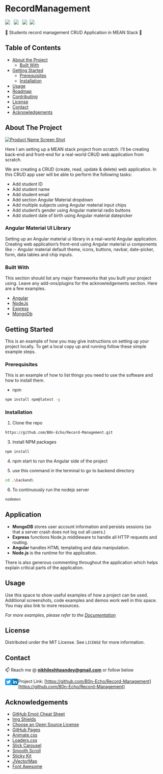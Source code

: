 # RecordManagement

<img src="https://img.shields.io/badge/angular%20-%23e34f26.svg?&style=for-the-badge&logo=angular&logoColor=white" />&nbsp;&nbsp;&nbsp;<img src="https://img.shields.io/badge/expressjs%20-%23339933.svg?&style=for-the-badge&logo=expressjs&logoColor=white" />&nbsp;&nbsp;&nbsp;<img src="https://img.shields.io/badge/node.js%20-%23339933.svg?&style=for-the-badge&logo=node.js&logoColor=white" />&nbsp;&nbsp;<img src="https://img.shields.io/badge/mongodb%20-%23339933.svg?&style=for-the-badge&logo=mongodb&logoColor=white" />&nbsp;&nbsp;&nbsp;


🤡 Students record management CRUD Application in MEAN Stack 🔨

## Table of Contents

* [About the Project](#about-the-project)
  * [Built With](#built-with)
* [Getting Started](#getting-started)
  * [Prerequisites](#prerequisites)
  * [Installation](#installation)
* [Usage](#usage)
* [Roadmap](#roadmap)
* [Contributing](#contributing)
* [License](#license)
* [Contact](#contact)
* [Acknowledgements](#acknowledgements)



<!-- ABOUT THE PROJECT -->
## About The Project

[![Product Name Screen Shot][product-screenshot]](https://example.com)

Here I am setting up a MEAN stack project from scratch. I’ll be creating back-end and front-end for a real-world CRUD web application from scratch.

We are creating a CRUD (create, read, update & delete) web application. In this CRUD app user will be able to perform the following tasks:

- Add student ID
- Add student name
- Add student email
- Add section Angular Material dropdown
- Add multiple subjects using Angular material input chips
- Add student’s gender using Angular material radio buttons
- Add student date of birth using Angular material datepicker


### Angular Material UI Library
Setting up an Angular material ui library in a real-world Angular application.
Creating web application’s front-end using Angular material ui components like :- Angular material default theme, icons, buttons, navbar, date-picker, form, data tables and chip inputs.

### Built With
This section should list any major frameworks that you built your project using. Leave any add-ons/plugins for the acknowledgements section. Here are a few examples.
* [Angular](https://angular.io)
* [NodeJs](https://nodejs.org/en/)
* [Express](https://laravel.com)
* [MongoDb](https://www.mongodb.com/)


<!-- GETTING STARTED -->
## Getting Started

This is an example of how you may give instructions on setting up your project locally.
To get a local copy up and running follow these simple example steps.

### Prerequisites

This is an example of how to list things you need to use the software and how to install them.
* npm
```sh
npm install npm@latest -g
```

### Installation

1. Clone the repo
```sh
https://github.com/B0n-Echo/Record-Management.git
```
3. Install NPM packages
```sh
npm install
```
4. npm start to run the Angular side of the project

5. use this command in the terminal to go to backend directory
```sh
cd .\backend\
```
6. To continuously run the nodejs server
```sh
nodemon
```


## Application
- **MongoDB** stores user account information and persists sessions (so that a server crash does not log out all users.)
- **Express** functions Node.js middleware to handle all HTTP requests and routing.
- **Angular** handles HTML templating and data manipulation.
- **Node.js** is the runtime for the application.

There is also generous commenting throughout the application which helps explain critical parts of the application.


<!-- USAGE EXAMPLES -->
## Usage

Use this space to show useful examples of how a project can be used. Additional screenshots, code examples and demos work well in this space. You may also link to more resources.

_For more examples, please refer to the [Documentation](https://example.com)_


<!-- LICENSE -->
## License

Distributed under the MIT License. See `LICENSE` for more information.



<!-- CONTACT -->
## Contact

📫 Reach me @ **nikhileshhpandey@gmail.com** or follow below

<a href="https://twitter.com/nikhilp379" target="blank">
  <img align="left" alt="Nikhilesh's Twitter" width="21px" src="https://raw.githubusercontent.com/edent/SuperTinyIcons/099dc12b59179d07d534069bc8551718f786d91a/images/svg/twitter.svg" />
</a>

<a href="https://linkedin.com/in/nikhilesh-h-pandey" target="blank">
  <img align="left" alt="Nikhilesh's Linkdin" width="21px" src="https://raw.githubusercontent.com/edent/SuperTinyIcons/099dc12b59179d07d534069bc8551718f786d91a/images/svg/linkedin.svg" />
</a>

Project Link: [https://github.com/B0n-Echo/Record-Management](https://github.com/B0n-Echo/Record-Management)



<!-- ACKNOWLEDGEMENTS -->
## Acknowledgements
* [GitHub Emoji Cheat Sheet](https://www.webpagefx.com/tools/emoji-cheat-sheet)
* [Img Shields](https://shields.io)
* [Choose an Open Source License](https://choosealicense.com)
* [GitHub Pages](https://pages.github.com)
* [Animate.css](https://daneden.github.io/animate.css)
* [Loaders.css](https://connoratherton.com/loaders)
* [Slick Carousel](https://kenwheeler.github.io/slick)
* [Smooth Scroll](https://github.com/cferdinandi/smooth-scroll)
* [Sticky Kit](http://leafo.net/sticky-kit)
* [JVectorMap](http://jvectormap.com)
* [Font Awesome](https://fontawesome.com)





<!-- MARKDOWN LINKS & IMAGES -->
<!-- https://www.markdownguide.org/basic-syntax/#reference-style-links -->
[contributors-shield]: https://img.shields.io/github/contributors/othneildrew/Best-README-Template.svg?style=flat-square
[contributors-url]: https://github.com/othneildrew/Best-README-Template/graphs/contributors
[forks-shield]: https://img.shields.io/github/forks/othneildrew/Best-README-Template.svg?style=flat-square
[forks-url]: https://github.com/othneildrew/Best-README-Template/network/members
[stars-shield]: https://img.shields.io/github/stars/othneildrew/Best-README-Template.svg?style=flat-square
[stars-url]: https://github.com/othneildrew/Best-README-Template/stargazers
[issues-shield]: https://img.shields.io/github/issues/othneildrew/Best-README-Template.svg?style=flat-square
[issues-url]: https://github.com/othneildrew/Best-README-Template/issues
[license-shield]: https://img.shields.io/github/license/othneildrew/Best-README-Template.svg?style=flat-square
[license-url]: https://github.com/othneildrew/Best-README-Template/blob/master/LICENSE.txt
[linkedin-shield]: https://img.shields.io/badge/-LinkedIn-black.svg?style=flat-square&logo=linkedin&colorB=555
[linkedin-url]: https://linkedin.com/in/othneildrew
[product-screenshot]: images/screenshot.png
